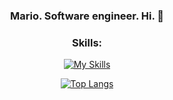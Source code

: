 <div align="center">
  
### Mario. Software engineer. Hi. 👋

### Skills:
[![My Skills](https://skillicons.dev/icons?i=ts,js,react,next,tailwind,python,html,css,java,c,c++)](https://skillicons.dev)

 [![Top Langs](https://github-readme-stats-beige-phi.vercel.app/api/top-langs/?username=gepp4&layout=compact&theme=tokyonight)](https://github.com/anuraghazra/github-readme-stats) 
 </div>
